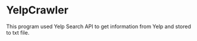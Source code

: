 # YelpCrawler

This program used Yelp Search API to get information from Yelp and stored to txt file.
